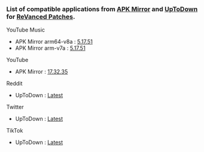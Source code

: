 ### List of compatible applications from [APK Mirror](https://www.apkmirror.com) and [UpToDown](https://en.uptodown.com) for [ReVanced Patches](https://github.com/revanced/revanced-patches).

YouTube Music
- APK Mirror arm64-v8a : [5.17.51](https://www.apkmirror.com/apk/google-inc/youtube-music)
- APK Mirror arm-v7a : [5.17.51](https://www.apkmirror.com/apk/google-inc/youtube-music)

YouTube
- APK Mirror : [17.32.35](https://www.apkmirror.com/apk/google-inc/youtube)

Reddit
- UpToDown : [Latest](https://reddit-official-app.en.uptodown.com)

Twitter
- UpToDown : [Latest](https://twitter.en.uptodown.com)

TikTok
- UpToDown : [Latest](https://tiktok.en.uptodown.com)
